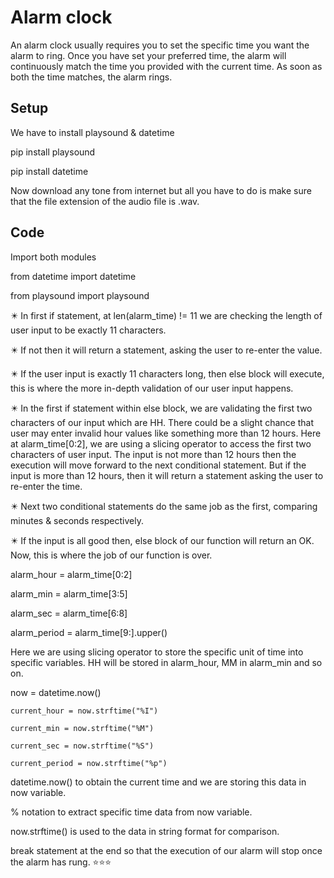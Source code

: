 
# Alarm clock

An alarm clock usually requires you to set the specific time you want the alarm to ring. Once you have set your preferred time, the alarm will continuously match the time you provided with the current time. As soon as both the time matches, the alarm rings.



## Setup
We have to install playsound & datetime

pip install playsound 

pip install datetime

Now download any tone from internet but all you have to do is make sure that the file extension of the audio file is .wav.


## Code
Import both modules 

from datetime import datetime

from playsound import playsound

✴️ In first if statement, at len(alarm_time) != 11 we are checking the length of user input to be exactly 11 characters. 

✴️ If not then it will return a statement, asking the user to re-enter the value. 

✴️ If the user input is exactly 11 characters long, then else block will execute, this is where the more in-depth validation of our user input happens.


✴️ In the first if statement within else block, we are validating the first two characters of our input which are HH. There could be a slight chance that user may enter invalid hour values like something more than 12 hours. Here at alarm_time[0:2], we are using a slicing operator to access the first two characters of user input. The input is not more than 12 hours then the execution will move forward to the next conditional statement. But if the input is more than 12 hours, then it will return a statement asking the user to re-enter the time.


✴️ Next two conditional statements do the same job as the first, comparing minutes & seconds respectively.


✴️ If the input is all good then, else block of our function will return an OK. Now, this is where the job of our function is over.


alarm_hour = alarm_time[0:2]

alarm_min = alarm_time[3:5]

alarm_sec = alarm_time[6:8]

alarm_period = alarm_time[9:].upper()

Here we are using slicing operator to store the specific unit of time into specific variables. HH will be stored in alarm_hour, MM in alarm_min and so on.

now = datetime.now()

    current_hour = now.strftime("%I")

    current_min = now.strftime("%M")

    current_sec = now.strftime("%S")

    current_period = now.strftime("%p")

datetime.now() to obtain the current time and we are storing this data in now variable.

% notation to extract specific time data from now variable. 

now.strftime() is used to the data in string format for comparison.

break statement at the end so that the execution of our alarm will stop once the alarm has rung.
⭐⭐⭐
